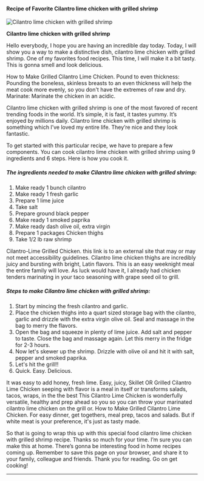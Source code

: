             

#### Recipe of Favorite Cilantro lime chicken with grilled shrimp

![Cilantro lime chicken with grilled shrimp](https://img-global.cpcdn.com/recipes/6163461169479680/751x532cq70/cilantro-lime-chicken-with-grilled-shrimp-recipe-main-photo.jpg)

**Cilantro lime chicken with grilled shrimp**

Hello everybody, I hope you are having an incredible day today. Today, I will show you a way to make a distinctive dish, cilantro lime chicken with grilled shrimp. One of my favorites food recipes. This time, I will make it a bit tasty. This is gonna smell and look delicious.

How to Make Grilled Cilantro Lime Chicken. Pound to even thickness: Pounding the boneless, skinless breasts to an even thickness will help the meat cook more evenly, so you don't have the extremes of raw and dry. Marinate: Marinate the chicken in an acidic.

Cilantro lime chicken with grilled shrimp is one of the most favored of recent trending foods in the world. It’s simple, it is fast, it tastes yummy. It’s enjoyed by millions daily. Cilantro lime chicken with grilled shrimp is something which I’ve loved my entire life. They’re nice and they look fantastic.

To get started with this particular recipe, we have to prepare a few components. You can cook cilantro lime chicken with grilled shrimp using 9 ingredients and 6 steps. Here is how you cook it.

##### The ingredients needed to make Cilantro lime chicken with grilled shrimp:

1.  Make ready 1 bunch cilantro
2.  Make ready 1 fresh garlic
3.  Prepare 1 lime juice
4.  Take salt
5.  Prepare ground black pepper
6.  Make ready 1 smoked paprika
7.  Make ready dash olive oil, extra virgin
8.  Prepare 1 packages Chicken thighs
9.  Take 1/2 lb raw shrimp

Cilantro-Lime Grilled Chicken. this link is to an external site that may or may not meet accessibility guidelines. Cilantro lime chicken thighs are incredibly juicy and bursting with bright, Latin flavors. This is an easy weeknight meal the entire family will love. As luck would have it, I already had chicken tenders marinating in your taco seasoning with grape seed oil to grill.

##### Steps to make Cilantro lime chicken with grilled shrimp:

1.  Start by mincing the fresh cilantro and garlic.
2.  Place the chicken thighs into a quart sized storage bag with the cilantro, garlic and drizzle with the extra virgin olive oil. Seal and massage in the bag to merry the flavors.
3.  Open the bag and squeeze in plenty of lime juice. Add salt and pepper to taste. Close the bag and massage again. Let this merry in the fridge for 2-3 hours.
4.  Now let's skewer up the shrimp. Drizzle with olive oil and hit it with salt, pepper and smoked paprika.
5.  Let's hit the grill!!
6.  Quick. Easy. Delicious.

It was easy to add honey, fresh lime. Easy, juicy, Skillet OR Grilled Cilantro Lime Chicken seeping with flavor is a meal in itself or transforms salads, tacos, wraps, in the the best This Cilantro Lime Chicken is wonderfully versatile, healthy and prep ahead so you so you can throw your marinated cilantro lime chicken on the grill or. How to Make Grilled Cilantro Lime Chicken. For easy dinner, get togethers, meal prep, tacos and salads. But if white meat is your preference, it's just as tasty made.

So that is going to wrap this up with this special food cilantro lime chicken with grilled shrimp recipe. Thanks so much for your time. I’m sure you can make this at home. There’s gonna be interesting food in home recipes coming up. Remember to save this page on your browser, and share it to your family, colleague and friends. Thank you for reading. Go on get cooking!

* * *
